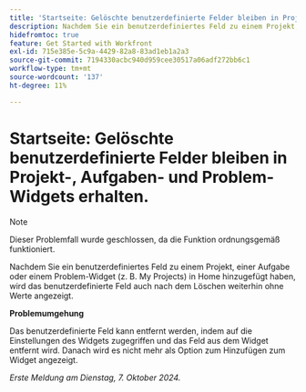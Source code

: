 ```yaml
---
title: 'Startseite: Gelöschte benutzerdefinierte Felder bleiben in Projekt-, Aufgaben- und Problem-Widgets erhalten.'
description: Nachdem Sie ein benutzerdefiniertes Feld zu einem Projekt, einer Aufgabe oder einem Problem-Widget (z. B. My Projects) in Home hinzugefügt haben, wird das benutzerdefinierte Feld auch nach dem Löschen weiterhin ohne Werte angezeigt."
hidefromtoc: true
feature: Get Started with Workfront
exl-id: 715e385e-5c9a-4429-82a8-83ad1eb1a2a3
source-git-commit: 7194330acbc940d959cee30517a06adf272bb6c1
workflow-type: tm+mt
source-wordcount: '137'
ht-degree: 11%

---
```


# Startseite: Gelöschte benutzerdefinierte Felder bleiben in Projekt-, Aufgaben- und Problem-Widgets erhalten.

>[!NOTE]
>
>Dieser Problemfall wurde geschlossen, da die Funktion ordnungsgemäß funktioniert.

Nachdem Sie ein benutzerdefiniertes Feld zu einem Projekt, einer Aufgabe oder einem Problem-Widget (z. B. My Projects) in Home hinzugefügt haben, wird das benutzerdefinierte Feld auch nach dem Löschen weiterhin ohne Werte angezeigt.

**Problemumgehung**

Das benutzerdefinierte Feld kann entfernt werden, indem auf die Einstellungen des Widgets zugegriffen und das Feld aus dem Widget entfernt wird. Danach wird es nicht mehr als Option zum Hinzufügen zum Widget angezeigt.

_Erste Meldung am Dienstag, 7. Oktober 2024._

